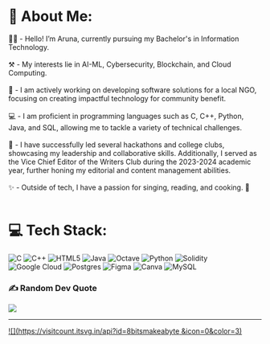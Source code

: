# 💫 About Me:
👋🏽 - Hello! I’m Aruna, currently pursuing my Bachelor's in Information Technology.<br><br>⚒️ - My interests lie in AI-ML, Cybersecurity, Blockchain, and Cloud Computing.<br><br>🌱 - I am actively working on developing software solutions for a local NGO, focusing on creating impactful technology for community benefit.<br><br>💻 - I am proficient in programming languages such as C, C++, Python, Java, and SQL, allowing me to tackle a variety of technical challenges.<br><br>🎉 - I have successfully led several hackathons and college clubs, showcasing my leadership and collaborative skills. Additionally, I served as the Vice Chief Editor of the Writers Club during the 2023-2024 academic year, further honing my editorial and content management abilities.<br><br>✨ - Outside of tech, I have a passion for singing, reading, and cooking. 🍳<br><br>


# 💻 Tech Stack:
![C](https://img.shields.io/badge/c-%2300599C.svg?style=plastic&logo=c&logoColor=white) ![C++](https://img.shields.io/badge/c++-%2300599C.svg?style=plastic&logo=c%2B%2B&logoColor=white) ![HTML5](https://img.shields.io/badge/html5-%23E34F26.svg?style=plastic&logo=html5&logoColor=white) ![Java](https://img.shields.io/badge/java-%23ED8B00.svg?style=plastic&logo=openjdk&logoColor=white) ![Octave](https://img.shields.io/badge/OCTAVE-darkblue?style=plastic&logo=octave&logoColor=fcd683) ![Python](https://img.shields.io/badge/python-3670A0?style=plastic&logo=python&logoColor=ffdd54) ![Solidity](https://img.shields.io/badge/Solidity-%23363636.svg?style=plastic&logo=solidity&logoColor=white) ![Google Cloud](https://img.shields.io/badge/GoogleCloud-%234285F4.svg?style=plastic&logo=google-cloud&logoColor=white) ![Postgres](https://img.shields.io/badge/postgres-%23316192.svg?style=plastic&logo=postgresql&logoColor=white) ![Figma](https://img.shields.io/badge/figma-%23F24E1E.svg?style=plastic&logo=figma&logoColor=white) ![Canva](https://img.shields.io/badge/Canva-%2300C4CC.svg?style=plastic&logo=Canva&logoColor=white) ![MySQL](https://img.shields.io/badge/mysql-4479A1.svg?style=plastic&logo=mysql&logoColor=white)


### ✍️ Random Dev Quote
![](https://quotes-github-readme.vercel.app/api?type=horizontal&theme=radical)

---
[![](https://visitcount.itsvg.in/api?id=8bitsmakeabyte &icon=0&color=3)](https://visitcount.itsvg.in)

<!-- Proudly created with GPRM ( https://gprm.itsvg.in ) -->
